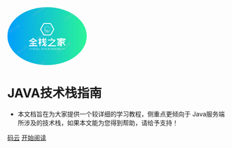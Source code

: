 <img width="180px" style="border-radius: 50%" src="logo.jpg">

# JAVA技术栈指南

- 本文档旨在为大家提供一个较详细的学习教程，侧重点更倾向于 Java服务端所涉及的技术栈，如果本文能为您得到帮助，请给予支持！

[码云](https://gcsvip.gitee.io/java1.0)
[开始阅读](_siderbar.md)



